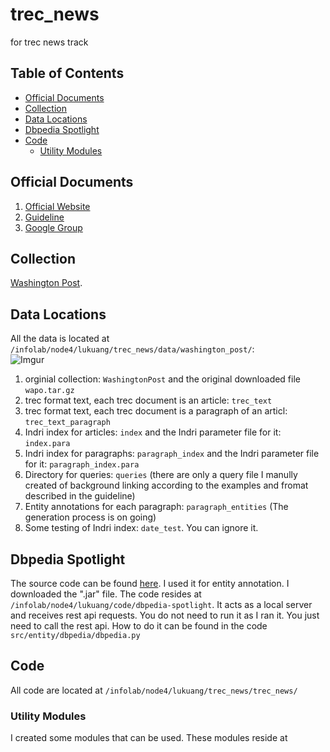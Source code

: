 # trec_news
for trec news track

## Table of Contents
- [Official Documents](#official-documents)  
- [Collection](#collection)  
- [Data Locations](#data-locations)
- [Dbpedia Spotlight](#dbpedia-spotlight)
- [Code](#code)
  - [Utility Modules](#utility-modules)


## Official Documents
1. [Official Website](http://trec-news.org/)
2. [Guideline](https://docs.google.com/document/d/e/2PACX-1vSJvm30NV4aT4fRcf6x-J-AjvZqaWEw8DsjgXP1v3NlcWZZEtxZ9SwmuB-sQvcc_G7ER-BcUKJQoZHn/pub)
2. [Google Group](https://groups.google.com/forum/#!forum/trec-news-track) 

## Collection

[Washington Post](https://trec.nist.gov/data/wapost/). 

## Data Locations

All the data is located at ```/infolab/node4/lukuang/trec_news/data/washington_post/```:  
![Imgur](https://i.imgur.com/VbRA6vI.png)
1. orginial collection: ```WashingtonPost``` and the original downloaded file ```wapo.tar.gz```
2. trec format text, each trec document is an article: ```trec_text```
3. trec format text, each trec document is a paragraph of an articl: ```trec_text_paragraph```
4. Indri index for articles: ```index``` and the Indri parameter file for it: ```index.para```
5. Indri index for paragraphs: ```paragraph_index``` and the Indri parameter file for it: ```paragraph_index.para```
6. Directory for queries: ```queries``` (there are only a query file I manully created of background linking according to the 
examples and fromat described in the guideline)
7. Entity annotations for each paragraph: ```paragraph_entities``` (The generation process is on going)
8. Some testing of Indri index: ```date_test```. You can ignore it.

## Dbpedia Spotlight
The source code can be found [here](https://github.com/dbpedia-spotlight/dbpedia-spotlight). I used it for entity annotation. I downloaded the ".jar" file. The code resides at ```/infolab/node4/lukuang/code/dbpedia-spotlight```. It acts as a local server and receives rest api requests. You do not need to run it as I ran it. You just need to call the rest api. How to do it can be found in the code ```src/entity/dbpedia/dbpedia.py```

## Code
All code are located at ```/infolab/node4/lukuang/trec_news/trec_news/```

### Utility Modules
I created some modules that can be used. These modules reside at 



